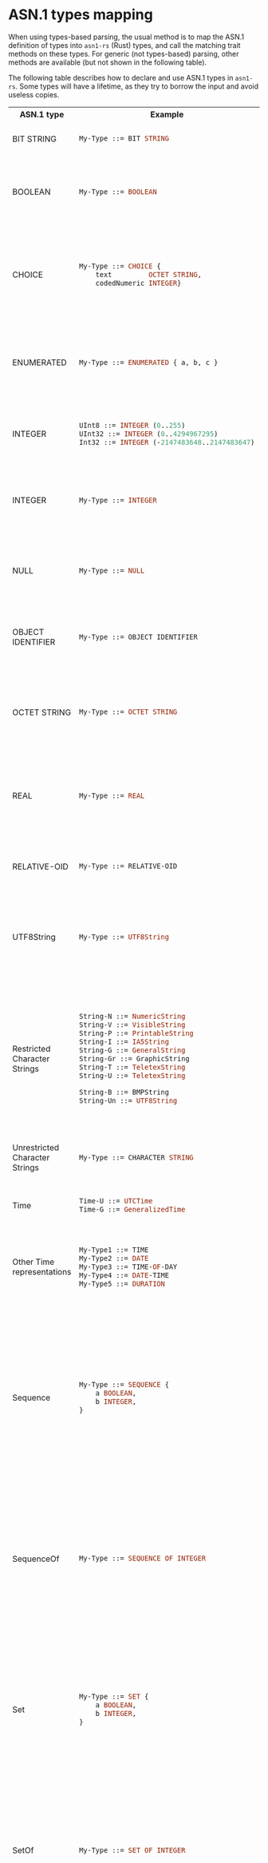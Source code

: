 # ASN.1 types mapping

When using types-based parsing, the usual method is to map the ASN.1 definition of types into `asn1-rs` (Rust) types, and call the matching trait methods on these types.
For generic (not types-based) parsing, other methods are available (but not shown in the following table).

The following table describes how to declare and use ASN.1 types in `asn1-rs`. Some types will have a lifetime, as they try to borrow the input and avoid useless copies.

<table>
<tr>
<th>ASN.1 type</th>
<th>Example</th>
<th>`asn1-rs` type(s)</th>
</tr>

<tr>
<td>BIT STRING</td>
<td>

```asn
My-Type ::= BIT STRING
```

</td>	
<td>

```rust
use asn1_rs::BitString;
type MyType = BitString;
```

</td>
</tr>

<tr>
<td>BOOLEAN</td>
<td>

```asn
My-Type ::= BOOLEAN
```

</td>	
<td>

```rust
type MyType = bool;
```
or
```rust
use asn1_rs::Boolean;
type MyType = Boolean;
```

</td>
</tr>

<tr>
<td>CHOICE</td>
<td>

```asn
My-Type ::= CHOICE {
    text         OCTET STRING,
    codedNumeric INTEGER}
```

</td>	
<td>

```rust
use asn1_rs::Choice;
/// MessageType ::= CHOICE
#[derive(Debug, PartialEq, Choice)]
pub enum MessageType<'a> {
    /// text OCTET STRING
    Text(&'a [u8]),
    /// codedNumeric INTEGER
    CodedNumeric(u32),
}
```

</td>
</tr>

<tr>
<td>ENUMERATED</td>
<td>

```asn
My-Type ::= ENUMERATED { a, b, c }
```

</td>	
<td>

Value is parsed as `Enumerated`, which contains the index of the value in the type definition.
```rust
use asn1_rs::Enumerated;
type MyType = Enumerated;

let val = Enumerated::new(2);
```

</td>
</tr>

<tr>
<td>INTEGER</td>
<td>

```asn
UInt8 ::= INTEGER (0..255)
UInt32 ::= INTEGER (0..4294967295)
Int32 ::= INTEGER (-2147483648..2147483647)
```

</td>	
<td>

If integer has known constraints (sign / max), native types can be used:
```rust
type UInt8 = u8;
type UInt32 = u32;
type Int32 = i32;
```

</td>
</tr>

<tr>
<td>INTEGER</td>
<td>

```asn
My-Type ::= INTEGER
```

</td>	
<td>

Variable-length integer:
```rust
use asn1_rs::Integer;
type MyType<'a> = Integer<'a>;

let value = Integer::from(4);
```

</td>
</tr>

<tr>
<td>NULL</td>
<td>

```asn
My-Type ::= NULL
```

</td>	
<td>

```rust
type MyType = ();
```
or
```rust
use asn1_rs::Null;
type MyType = Null;
```

</td>
</tr>

<tr>
<td>OBJECT IDENTIFIER</td>
<td>

```asn
My-Type ::= OBJECT IDENTIFIER
```

</td>	
<td>

The `Oid` type is Copy-on-Write:
```rust
use asn1_rs::*;
type T1<'a> = Oid<'a>;
let oid = oid!(1.2.44.233);
```

</td>
</tr>

<tr>
<td>OCTET STRING</td>
<td>

```asn
My-Type ::= OCTET STRING
```

</td>	
<td>

To use a shared reference (zero-copy) on data:
```rust
type T1<'a> = &'a [u8];
```

or, to use a Copy-on-Write (possible owned) type:
```rust
use asn1_rs::OctetString;
type MyType<'a> = OctetString<'a>;
```

</td>
</tr>

<tr>
<td>REAL</td>
<td>

```asn
My-Type ::= REAL
```

</td>	
<td>

```rust
type MyType1 = f32;
type MyType2 = f64;
```
or
```rust
use asn1_rs::Real;
type MyType = Real;
```

</td>
</tr>

<tr>
<td>RELATIVE-OID</td>
<td>

```asn
My-Type ::= RELATIVE-OID
```

</td>	
<td>

Relative object identifiers are also implemented using `Oid` (Copy-on-Write):
```rust
use asn1_rs::*;
type T1<'a> = Oid<'a>;
let oid = oid!(rel 44.233);
```

</td>
</tr>

<tr>
<td>UTF8String</td>
<td>

```asn
My-Type ::= UTF8String
```

</td>	
<td>

```rust
type MyType1<'a> = &'a str; // zero-copy
type MyType2 = String; // owned version
```
or the Copy-on-Write version:
```rust
use asn1_rs::Utf8String;
type MyType<'a> = Utf8String<'a>;
```

</td>
</tr>

<tr>
<td>Restricted Character Strings</td>
<td>

```asn
String-N ::= NumericString
String-V ::= VisibleString
String-P ::= PrintableString
String-I ::= IA5String
String-G ::= GeneralString
String-Gr ::= GraphicString
String-T ::= TeletexString
String-U ::= TeletexString

String-B ::= BMPString
String-Un ::= UTF8String
```

</td>	
<td>

Copy-on-Write versions:
```rust
use asn1_rs::*;
type StringN<'a> = NumericString<'a>;
type StringV<'a> = VisibleString<'a>;
type StringP<'a> = PrintableString<'a>;
type StringI<'a> = Ia5String<'a>;
type StringT<'a> = TeletexString<'a>;
type StringG<'a> = GeneralString<'a>;
type StringGr<'a> = GraphicString<'a>;
type StringU<'a> = Utf8String<'a>;
```

Owned Versions:
```rust
use asn1_rs::*;
type StringB<'a> = BmpString<'a>;
type StringUn<'a> = UniversalString<'a>;
```

</td>
</tr>

<tr>
<td>Unrestricted Character Strings</td>
<td>

```asn
My-Type ::= CHARACTER STRING
```

</td>	
<td>

_Not Supported_

</td>
</tr>

<tr>
<td>Time</td>
<td>

```asn
Time-U ::= UTCTime
Time-G ::= GeneralizedTime
```

</td>	
<td>

Owned versions:
```rust
use asn1_rs::*;
type TimeU = UtcTime;
type TimeG = GeneralizedTime;
```

</td>
</tr>

<tr>
<td>Other Time representations</td>
<td>

```asn
My-Type1 ::= TIME
My-Type2 ::= DATE
My-Type3 ::= TIME-OF-DAY
My-Type4 ::= DATE-TIME
My-Type5 ::= DURATION
```

</td>	
<td>

_Not Yet Supported_

</td>
</tr>

<tr>
<td>Sequence</td>
<td>

```asn
My-Type ::= SEQUENCE {
    a BOOLEAN,
    b INTEGER,
}
```

</td>	
<td>

Use custom derive:
```rust
use asn1_rs::*;

#[derive(Debug, PartialEq, Sequence)]
struct MyType {
    a: bool,
    b: u32,
}
```

Generic Versions:
```rust
use asn1_rs::*;
type MyType1<'a> = Sequence<'a>; // generic object with unparsed content
type MyType2<'a> = AnySequence<'a>; // generic ordered collection of any type
```

Fixed length version:
```rust
type MyType = (bool, u32); // BerParser etc. are implemented for (T1, T2, ...)
```
_Note_: when parsing a tuple, all subtypes parsers must return the same type of error

</td>
</tr>

<tr>
<td>SequenceOf</td>
<td>

```asn
My-Type ::= SEQUENCE OF INTEGER
```

</td>	
<td>

Generic Version:
```rust
use asn1_rs::*;
type MyType = SequenceOf<u32>;
```

Native types version:
```rust
type MyType = Vec<u32>; // BerParser etc. are implemented for Vec<T>
```

Fixed length version:
```rust
type MyType = [u32; 7]; // BerParser etc. are implemented for [T; N]
```

</td>
</tr>

<tr>
<td>Set</td>
<td>

```asn
My-Type ::= SET {
    a BOOLEAN,
    b INTEGER,
}
```

</td>	
<td>

Use custom derive:
```rust
use asn1_rs::*;

#[derive(Debug, PartialEq, Set)]
struct MyType {
    a: bool,
    b: u32,
}
```

Generic Versions:
```rust
use asn1_rs::*;
type MyType<'a> = Set<'a>; // generic object with unparsed content
```

Generic Versions (requires `std`):
```no_run,ignore
use asn1_rs::*;
type MyType<'a> = AnySet<'a>; // generic ordered collection of any type
```

</td>
</tr>

<tr>
<td>SetOf</td>
<td>

```asn
My-Type ::= SET OF INTEGER
```

</td>	
<td>

Generic Version:
```rust
use asn1_rs::*;
type MyType = SetOf<u32>;
```

Native types versions (requires `std`):
```no_run,ignore
use std::collections::{BTreeSet, HashSet};
type MyType1 = BTreeSet<u32>; // T must implement Ord
type MyType2 = HashSet<u32>; // T must implement Hash + Eq
```

</td>
</tr>

<tr>
<td>Optional and default fields</td>
<td>

```asn
My-Type ::= SEQUENCE {
    a BOOLEAN DEFAULT TRUE,
    b INTEGER OPTIONAL,
    c INTEGER DEFAULT 1
}
```

</td>	
<td>

When parsing a single type:
```rust
type TypeB = Option<u32>;
```

Using custom derive attribute for a `struct`:
```rust
use asn1_rs::*;

#[derive(Debug, PartialEq, Sequence)]
pub struct MyType {
    #[default(true)]
    a: bool,
    #[optional]
    b: Option<u16>,
    #[default(1)]
    c: u16,
}

```

</td>
</tr>

<tr>
<td>Tagged Explicit</td>
<td>

```asn
-- Explicit tags
My-Type1 ::= [1] BOOLEAN
My-Type2 ::= [APPLICATION 2] INTEGER
```

</td>	
<td>

Using tagged types:
```rust
use asn1_rs::*;
type MyType1<'a> = TaggedExplicit<bool, BerError<Input<'a>>, 1>;
type MyType2<'a> = ApplicationExplicit<Integer<'a>, BerError<Input<'a>>, 2>;

let x = MyType1::explicit(true);
let y = MyType2::explicit(Integer::from(4));
```
_Note_: the error type has to be specified in the type declaration.

or using the generic `TaggedValue` type:
```rust
use asn1_rs::*;
type T1<'a> = TaggedValue<
	bool,
	BerError<Input<'a>>,
	Explicit,
	{Class::CONTEXT_SPECIFIC},
	1>;
let x = T1::explicit(true);
```
_Note_: `TaggedValue` is more flexible, but requires more type annotations.

</td>
</tr>

<tr>
<td>Tagged Implicit</td>
<td>

```asn
-- Implicit tags
My-Type1 ::= [1] BOOLEAN
My-Type2 ::= [APPLICATION 2] INTEGER
```

</td>	
<td>

Using tagged types:
```rust
use asn1_rs::*;
type MyType1<'a> = TaggedImplicit<bool, BerError<Input<'a>>, 1>;
type MyType2<'a> = ApplicationImplicit<Integer<'a>, BerError<Input<'a>>, 2>;

let x = MyType1::implicit(true);
let y = MyType2::implicit(Integer::from(4));
```
_Note_: the error type has to be specified in the type declaration.

or using the generic `TaggedValue` type:
```rust
use asn1_rs::*;
type T1<'a> = TaggedValue<
	bool,
	BerError<Input<'a>>,
	Implicit,
	{Class::CONTEXT_SPECIFIC},
	1>;
let x = T1::implicit(true);
```
_Note_: `TaggedValue` is more flexible, but requires more type annotations.

</td>
</tr>

<tr>
<td>ANY</td>
<td>

_Not strictly an ASN.1 type_

</td>	
<td>

```rust
use asn1_rs::Any;
type MyType<'a> = Any<'a>;
```

</td>
</tr>

</table>

In all of the above examples, parsing and encoding functions can be called directly on the generated type.
For example:
```rust
use asn1_rs::{BerParser, Boolean};
type MyType = Boolean;

let input = asn1_rs::Input::from(b"\x01\x01\xff");
let (rem, my_object) = MyType::parse_ber(input).unwrap();

// Note: you can also use Rust primitive types directly:
let input = asn1_rs::Input::from(b"\x01\x01\xff");
let (rem, my_object) = <bool>::parse_ber(input).unwrap();

```